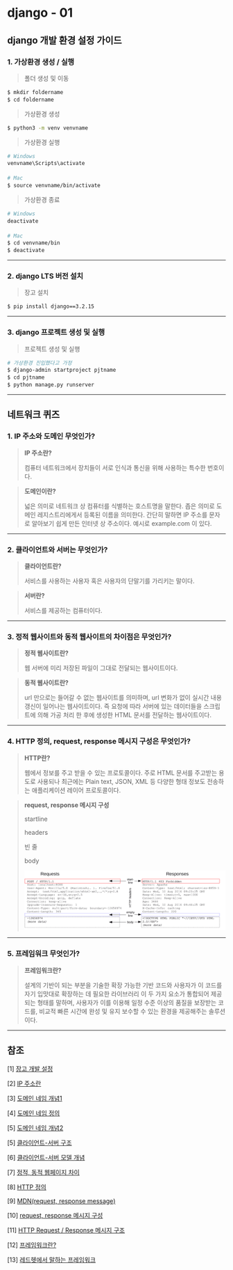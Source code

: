 # django - 01



## django 개발 환경 설정 가이드

### 1. 가상환경 생성 / 실행

> 폴더 생성 및 이동

```bash
$ mkdir foldername
$ cd foldername
```



> 가상환경 생성

```bash
$ python3 -m venv venvname
```



> 가상환경 실행

```zsh
# Windows
venvname\Scripts\activate

# Mac
$ source venvname/bin/activate
```



> 가상환경 종료
```bash
# Windows
deactivate

# Mac
$ cd venvname/bin
$ deactivate
```

<hr>

### 2. django LTS 버전 설치

> 장고 설치

```bash
$ pip install django==3.2.15
```

<hr>

### 3. django 프로젝트 생성 및 실행

> 프로젝트 생성 및 실행

```bash
# 가상환경 진입했다고 가정
$ django-admin startproject pjtname
$ cd pjtname
$ python manage.py runserver
```

<hr>

## 네트워크 퀴즈

### 1. IP 주소와 도메인 무엇인가?

> **IP 주소란?**
>
> 컴퓨터 네트워크에서 장치들이 서로 인식과 통신을 위해 사용하는 특수한 번호이다.



> **도메인이란?**
>
> 넓은 의미로 네트워크 상 컴퓨터를 식별하는 호스트명을 말한다. 좁은 의미로 도메인 레지스트리에게서 등록된 이름을 의미한다. 간단히 말하면 IP 주소를 문자로 알아보기 쉽게 만든 인터넷 상 주소이다. 예시로 example.com 이 있다. 

<hr>

### 2. 클라이언트와 서버는 무엇인가?

> **클라이언트란?**
>
> 서비스를 사용하는 사용자 혹은 사용자의 단말기를 가리키는 말이다.



> **서버란?**
>
> 서비스를 제공하는 컴퓨터이다.

<hr>

### 3. 정적 웹사이트와 동적 웹사이트의 차이점은 무엇인가?

> **정적 웹사이트란?**
>
> 웹 서버에 미리 저장된 파일이 그대로 전달되는 웹사이트이다.



> **동적 웹사이트란?**
>
> url 만으로는 들어갈 수 없는 웹사이트를 의미하며, url 변화가 없이 실시간 내용 갱신이 일어나는 웹사이트이다. 즉 요청에 따라 서버에 있는 데이터들을 스크립트에 의해 가공 처리 한 후에 생성한 HTML 문서를 전달하는 웹사이트이다.

<hr>

### 4. HTTP 정의, request, response 메시지 구성은 무엇인가?

> **HTTP란?**
>
> 웹에서 정보를 주고 받을 수  있는 프로토콜이다. 주로 HTML 문서를 주고받는 용도로 사용되나 최근에는 Plain text, JSON, XML 등 다양한 형태 정보도 전송하는 애플리케이션 레이어 프로토콜이다.



> **request, response 메시지 구성**
>
> startline
>
> headers
>
> 빈 줄
>
> body
> 
>
> ![HTTP_messages](django_01.assets/HTTP_messages.png)



<hr>

### 5. 프레임워크 무엇인가?

> **프레임워크란?**
>
> 설계의 기반이 되는 부분을 기술한  확장 가능한 기반 코드와 사용자가 이 코드를 자기 입맛대로 확장하는 데 필요한 라이브러리 이 두 가지 요소가 통합되어 제공되는 형태를 말하며, 
>사용자가 이를 이용해 일정 수준 이상의 품질을 보장받는 코드를, 비교적 빠른 시간에 완성 및 유지 보수할 수 있는 환경을 제공해주는 솔루션이다.


<hr>

## 참조

[1] [장고 개발 설정](https://wikidocs.net/70588)

[2] [IP 주소란](https://ko.wikipedia.org/wiki/IP_%EC%A3%BC%EC%86%8C)

[3] [도메인 네임 개념1](https://velog.io/@m-vault/%EB%8F%84%EB%A9%94%EC%9D%B8-%EB%84%A4%EC%9E%84%EC%9D%80-%EB%AC%B4%EC%97%87%EC%9D%B8%EA%B0%80%EC%9A%94)

[4] [도메인 네임 정의](https://ko.wikipedia.org/wiki/%EB%8F%84%EB%A9%94%EC%9D%B8_%EB%84%A4%EC%9E%84)

[5] [도메인 네임 개념2](https://ko.wix.com/blog/post/what-is-a-domain)

[5] [클라이언트-서버 구조](https://ko.wikipedia.org/wiki/%ED%81%B4%EB%9D%BC%EC%9D%B4%EC%96%B8%ED%8A%B8_%EC%84%9C%EB%B2%84_%EB%AA%A8%EB%8D%B8)

[6] [클라이언트-서버 모델 개념](https://velog.io/@two_jay/%ED%81%B4%EB%9D%BC%EC%9D%B4%EC%96%B8%ED%8A%B8-%EC%84%9C%EB%B2%84-%EB%AA%A8%EB%8D%B8-5%EB%B6%84-%EA%B0%9C%EB%85%90%EC%9E%A1%EA%B8%B0)

[7] [정적, 동적 웹페이지 차이](https://velog.io/@ppyooy336/%EC%A0%95%EC%A0%81-%EB%8F%99%EC%A0%81-%EC%9B%B9%ED%8E%98%EC%9D%B4%EC%A7%80-%EC%B0%A8%EC%9D%B4%EB%8A%94)

[8] [HTTP 정의](https://ko.wikipedia.org/wiki/HTTP)

[9] [MDN(request, response message)](https://developer.mozilla.org/en-US/docs/Web/HTTP/Messages)

[10] [request, response 메시지 구성](https://hanamon.kr/%EB%84%A4%ED%8A%B8%EC%9B%8C%ED%81%AC-http-%EB%A9%94%EC%84%B8%EC%A7%80-message-%EC%9A%94%EC%B2%AD%EA%B3%BC-%EC%9D%91%EB%8B%B5-%EA%B5%AC%EC%A1%B0/)

[11] [HTTP Request / Response 메시지 구조](https://ohcodingdiary.tistory.com/5)

[12] [프레임워크란?](https://jokergt.tistory.com/89)

[13] [레드헷에서 말하는 프레임워크](https://www.redhat.com/ko/topics/cloud-native-apps/what-is-a-Java-framework)
